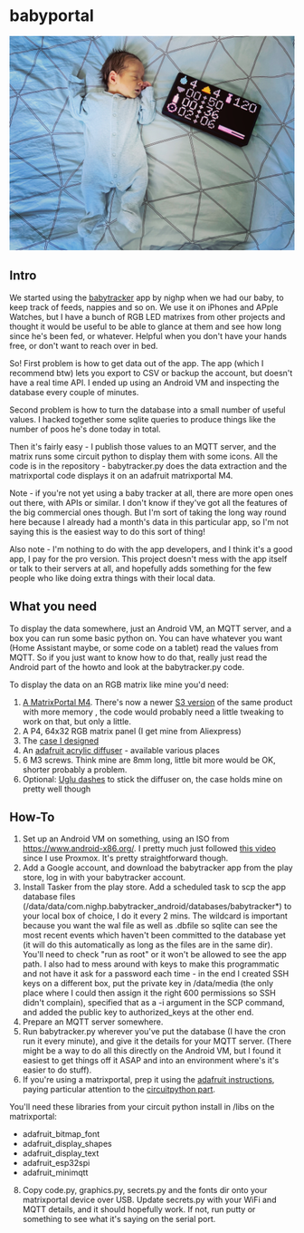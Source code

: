 # babyportal
![photo of baby with the display](baby.jpg)

## Intro

We started using the [babytracker](https://nighp.com/babytracker/) app by nighp when we had our baby, to keep track of feeds, nappies and so on. We use it on iPhones and APple Watches, but I have a bunch of RGB LED matrixes from other projects and thought it would be useful to be able to glance at them and see how long since he's been fed, or whatever. Helpful when you don't have your hands free, or don't want to reach over in bed.

So! First problem is how to get data out of the app. The app (which I recommend btw) lets you export to CSV or backup the account, but doesn't have a real time API. I ended up using an Android VM and inspecting the database every couple of minutes.

Second problem is how to turn the database into a small number of useful values. I hacked together some sqlite queries to produce things like the number of poos he's done today in total.

Then it's fairly easy - I publish those values to an MQTT server, and the matrix runs some circuit python to display them with some icons. All the code is in the repository - babytracker.py does the data extraction and the matrixportal code displays it on an adafruit matrixportal M4.

Note - if you're not yet using a baby tracker at all, there are more open ones out there, with APIs or similar. I don't know if they've got all the features of the big commercial ones though. But I'm sort of taking the long way round here because I already had a month's data in this particular app, so I'm not saying this is the easiest way to do this sort of thing!

Also note - I'm nothing to do with the app developers, and I think it's a good app, I pay for the pro version. This project doesn't mess with the app itself or talk to their servers at all, and hopefully adds something for the few people who like doing extra things with their local data.

## What you need

To display the data somewhere, just an Android VM, an MQTT server, and a box you can run some basic python on. You can have whatever you want (Home Assistant maybe, or some code on a tablet) read the values from MQTT. So if you just want to know how to do that, really just read the Android part of the howto and look at the babytracker.py code.

To display the data on an RGB matrix like mine you'd need:

1. [A MatrixPortal M4](https://www.adafruit.com/product/4745). There's now a newer [S3 version](https://www.adafruit.com/product/5778) of the same product with more memory , the code would probably need a little tweaking to work on that, but only a little.
2. A P4, 64x32 RGB matrix panel (I get mine from Aliexpress)
3. The [case I designed](https://www.thingiverse.com/thing:5701517)
4. An [adafruit acrylic diffuser](https://www.adafruit.com/product/4749) - available various places
5. 6 M3 screws. Think mine are 8mm long, little bit more would be OK, shorter probably a problem.
6. Optional: [Uglu dashes](https://www.protapes.com/products/uglu-600-dashes-sheets) to stick the diffuser on, the case holds mine on pretty well though 

## How-To

1. Set up an Android VM on something, using an ISO from https://www.android-x86.org/. I pretty much just followed [this video](https://www.youtube.com/watch?v=pLSzeSu1GjM) since I use Proxmox. It's pretty straightforward though.
2. Add a Google account, and download the babytracker app from the play store, log in with your babytracker account.
3. Install Tasker from the play store. Add a scheduled task to scp the app database files (/data/data/com.nighp.babytracker_android/databases/babytracker*) to your local box of choice, I do it every 2 mins. The wildcard is important because you want the wal file as well as .dbfile so sqlite can see the most recent events which haven't been committed to the database yet (it will do this automatically as long as the files are in the same dir). You'll need to check "run as root" or it won't be allowed to see the app path. I also had to mess around with keys to make this programmatic and not have it ask for a password each time - in the end I created SSH keys on a different box, put the private key in /data/media (the only place where I could then assign it the right 600 permissions so SSH didn't complain), specified that as a -i argument in the SCP command, and added the public key to authorized_keys at the other end.
4. Prepare an MQTT server somewhere.
5. Run babytracker.py wherever you've put the database (I have the cron run it every minute), and give it the details for your MQTT server. (There might be a way to do all this directly on the Android VM, but I found it easiest to get things off it ASAP and into an environment where's it's easier to do stuff).
6. If you're using a matrixportal, prep it using the [adafruit instructions](https://learn.adafruit.com/adafruit-matrixportal-m4/prep-the-matrixportal), paying particular attention to the [circuitpython part](https://learn.adafruit.com/adafruit-matrixportal-m4/prep-the-matrixportal).

  You'll need these libraries from your circuit python install in /libs on the matrixportal:

- adafruit_bitmap_font
- adafruit_display_shapes
- adafruit_display_text
- adafruit_esp32spi
- adafruit_minimqtt
   
8. Copy code.py, graphics.py, secrets.py and the fonts dir onto your matrixportal device over USB.  Update secrets.py with your WiFi and MQTT details, and it should hopefully work. If not, run putty or something to see what it's saying on the serial port.

